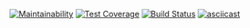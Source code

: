 [![Maintainability](https://api.codeclimate.com/v1/badges/ed9f9ce81e7e4a174ec2/maintainability)](https://codeclimate.com/github/raccoonroman/project-lvl1-s400/maintainability)
[![Test Coverage](https://api.codeclimate.com/v1/badges/ed9f9ce81e7e4a174ec2/test_coverage)](https://codeclimate.com/github/raccoonroman/project-lvl1-s400/test_coverage)
[![Build Status](https://travis-ci.org/raccoonroman/project-lvl1-s400.svg?branch=master)](https://travis-ci.org/raccoonroman/project-lvl1-s400)
[![asciicast](https://asciinema.org/a/Ki3OYyDAIsWd0uMREr8hEXIDt.svg)](https://asciinema.org/a/Ki3OYyDAIsWd0uMREr8hEXIDt)
